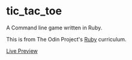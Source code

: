 # tic_tac_toe
A Command line game written in Ruby.

This is from The Odin Project's [Ruby](https://www.theodinproject.com/paths/full-stack-ruby-on-rails/courses/ruby-programming/lessons/tic-tac-toe) curriculum.

[Live Preview](https://replit.com/@egemen48/tictactoeruby)
